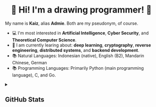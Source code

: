 <h1 align="center">
  👋 Hi! I'm a drawing programmer! 👋
</h1>

<p>
  My name is <b>Kaiz</b>, alias <b>Admie</b>. Both are my pseudonym, of course.
</p>
<ul>
  <li>
    💻 I'm most interested in <b>Artificial Intelligence</b>, <b>Cyber Security</b>, and <b>Theoretical Computer Science</b>.
  </li>
  <li>
    🎯 I am currently learing about: <b>deep learning</b>, <b>cryptography</b>, <b>reverse engineering</b>, <b>distributed systems</b>, and <b>backend development</b>.
  </li>
  <li>
    📚 Natural Languages: Indonesian (native), English (B2), Mandarin Chinese, German 
  </li>
  
  <li>
    📚 Programming Languages: Primarily Python (main programming language), C, and Go.
  </li>
</ul>


<details>
<summary><h2>GitHub Stats</h2></summary>


[![GitHub Streak](http://github-readme-streak-stats.herokuapp.com?user=admiralkaiz&theme=dark&background=000000)](https://git.io/streak-stats)

[![Top Langs](https://github-readme-stats.vercel.app/api/top-langs/?username=admiralkaiz&layout=pie&theme=vision-friendly-dark&langs_count=8)](https://github.com/anuraghazra/github-readme-stats)

</details>
